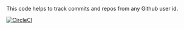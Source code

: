 This code helps to track commits and repos from any Github user id.

[![CircleCI](https://dl.circleci.com/status-badge/img/circleci/7yHo4A7HD7R1EfKeCKEZPy/S3wnFbgMfTSukQJRXbzJ7j/tree/main.svg?style=svg)](https://dl.circleci.com/status-badge/redirect/circleci/7yHo4A7HD7R1EfKeCKEZPy/S3wnFbgMfTSukQJRXbzJ7j/tree/main)

